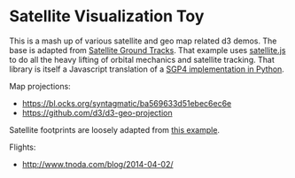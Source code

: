 # Satellite Visualization Toy

This is a mash up of various satellite and geo map related d3 demos. The base is adapted from [Satellite Ground Tracks](https://bl.ocks.org/syntagmatic/6c149c08fc9cde682635). That example uses [satellite.js](https://github.com/shashwatak/satellite-js) to do all the heavy lifting of orbital mechanics and satellite tracking. That library is itself a Javascript translation of a [SGP4 implementation in Python](https://pypi.org/project/sgp4/).

Map projections:

 - https://bl.ocks.org/syntagmatic/ba569633d51ebec6ec6e
 - https://github.com/d3/d3-geo-projection


Satellite footprints are loosely adapted from [this example](https://bl.ocks.org/tuckergordon/ce135a88cd14991761ccdc937179c6c0).

Flights:

- http://www.tnoda.com/blog/2014-04-02/
